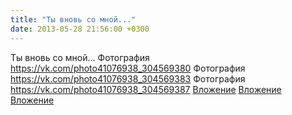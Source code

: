 ```yaml
---
title: "Ты вновь со мной..."
date: 2013-05-28 21:56:00 +0300
---
```


Ты вновь со мной...
Фотография
<a class="vk-attach" href="https://vk.com/photo41076938_304569380">https://vk.com/photo41076938_304569380</a>
Фотография
<a class="vk-attach" href="https://vk.com/photo41076938_304569383">https://vk.com/photo41076938_304569383</a>
Фотография
<a class="vk-attach" href="https://vk.com/photo41076938_304569387">https://vk.com/photo41076938_304569387</a>
<a class="vk-attach" href="https://vk.com/photo41076938_304569380">Вложение</a>
<a class="vk-attach" href="https://vk.com/photo41076938_304569383">Вложение</a>
<a class="vk-attach" href="https://vk.com/photo41076938_304569387">Вложение</a>
